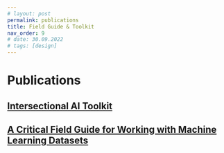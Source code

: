 ```yaml
---
# layout: post
permalink: publications
title: Field Guide & Toolkit
nav_order: 9
# date: 30.09.2022 
# tags: [design]
---
```


# Publications

## [Intersectional AI Toolkit](https://intersectionalai.com)

## [A Critical Field Guide for Working with Machine Learning Datasets](https://knowingmachines.org/critical-field-guide)